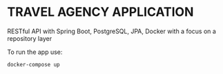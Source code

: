 # TRAVEL AGENCY APPLICATION
RESTful API with Spring Boot, PostgreSQL, JPA, Docker with a focus on a repository layer

To run the app use:

```bash
docker-compose up
```
